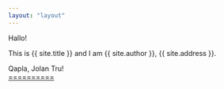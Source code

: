 ```yaml
---
layout: "layout"
---
```


Hallo!

This is {{ site.title }} and I am {{ site.author }}, {{ site.address }}.

Qapla, Jolan Tru!<br>[====](/)[======](/)

